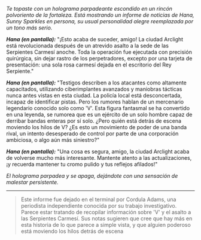 _Te topaste con un holograma parpadeante escondido en un rincón polvoriento de la fortaleza. Está mostrando un informe de noticias de Hana, Sunny Sparkles en persona, su usual personalidad alegre reemplazada por un tono más serio._

**_Hana (en pantalla):_** "¡Esto acaba de suceder, amigo! La ciudad Arclight está revolucionada después de un atrevido asalto a la sede de las Serpientes Carmesí anoche. Toda la operación fue ejecutada con precisión quirúrgica, sin dejar rastro de los perpetradores, excepto por una tarjeta de presentación: una sola rosa carmesí dejada en el escritorio del Rey Serpiente."

**_Hana (en pantalla):_** "Testigos describen a los atacantes como altamente capacitados, utilizando ciberimplantes avanzados y maniobras tácticas nunca antes vistas en esta ciudad. La policía local está desconcertada, incapaz de identificar pistas. Pero los rumores hablan de un mercenario legendario conocido solo como 'V'. Esta figura fantasmal se ha convertido en una leyenda, se rumorea que es un ejército de un solo hombre capaz de derribar bandas enteras por sí solo. ¿Pero quién está detrás de escena moviendo los hilos de V? ¿Es esto un movimiento de poder de una banda rival, un intento desesperado de control por parte de una corporación ambiciosa, o algo aún más siniestro?"

**_Hana (en pantalla):_** "Una cosa es segura, amigo, la ciudad Arclight acaba de volverse mucho más interesante. Mantente atento a las actualizaciones, ¡y recuerda mantener tu cromo pulido y tus reflejos afilados!"

_El holograma parpadea y se apaga, dejándote con una sensación de malestar persistente._

---

> Este informe fue dejado en el terminal por Cordula Adams, una periodista independiente conocida por su trabajo investigativo. Parece estar tratando de recopilar información sobre 'V' y el asalto a las Serpientes Carmesí. Sus notas sugieren que cree que hay más en esta historia de lo que parece a simple vista, y que alguien poderoso está moviendo los hilos detrás de escena
